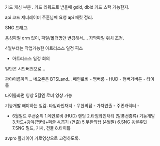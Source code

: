 
카드 캐싱 부분 . 카드 리워드로 받을때 gdid, dbid 카드 스택 가능한지.

api 코드 제너레이터 주훈님께 요청
api 패킷 정리. 

SNG 드래그. 

음성파일 drm 없이, 파일/폴더명만 변경해서....
자막파일 위치 조정.

4월부터는 작업가능한 아트리소스 일정 픽스


- 아트리소스 일정 회의


일단은 시안버전으로...

광야이름아직...
네오존은 BTSLand...
메인로비 - 멤버룸 - HUD - 햄버거버튼 - 
타이틀



타이틀화면 영상
5월엔 로비 영상 가능


기능개발 해야하는 일감.
타임라인채티 - 무한의탑 - 가차연출 - 주민캐릭터 - 


- 6월빌드 우선순위
1.메인로비 (HUD) 랜딩 
2.타임라인채티 (말풍선종류) 기능개발
3.카드+광야(챕터)+퍼즐
4.뽑기 (연출)
5.무한의탑 (4월말)
6.SNG 동물주민
7.SNG 필드, 기차, 건물
8.타이틀


avpro 플레이어 가로영상으로 고정하도록.